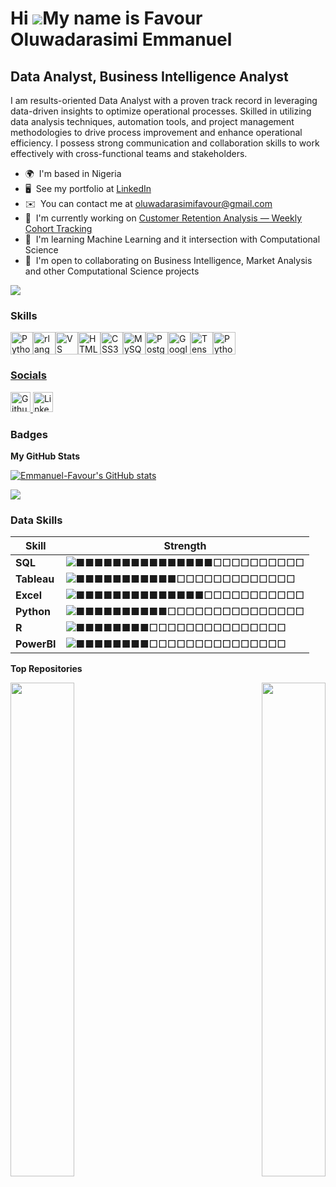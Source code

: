 Hi ![](https://user-images.githubusercontent.com/18350557/176309783-0785949b-9127-417c-8b55-ab5a4333674e.gif)My name is Favour Oluwadarasimi Emmanuel
=====================================================================================================================================================

Data Analyst, Business Intelligence Analyst
------------

I am results-oriented Data Analyst with a proven track record in leveraging data-driven insights to optimize operational processes. Skilled in utilizing data analysis techniques, automation tools, and project management methodologies to drive process improvement and enhance operational efficiency. I possess strong communication and collaboration skills to work effectively with cross-functional teams and stakeholders.

* 🌍  I'm based in Nigeria
* 🖥️  See my portfolio at [LinkedIn](http://https://www.linkedin.com/in/favour-emmanuel-186968172/)
* ✉️  You can contact me at [oluwadarasimifavour@gmail.com](mailto:oluwadarasimifavour@gmail.com)
* 🚀  I'm currently working on [Customer Retention Analysis — Weekly Cohort Tracking](http://https://github.com/Emmanuel-Favour/Spam_Email_Detection)
* 🧠  I'm learning Machine Learning and it intersection with Computational Science
* 🤝  I'm open to collaborating on Business Intelligence, Market Analysis and other Computational Science projects

<a href="https://www.github.com/Emmanuel-Favour" target="_blank" rel="noreferrer"><img
src="https://img.shields.io/github/followers/Emmanuel-Favour?logo=github&style=for-the-badge&color=0891b2&labelColor=000000" /></a>

### Skills


<p align="left">
<a href="https://www.python.org/" target="_blank" rel="noreferrer"><img src="https://raw.githubusercontent.com/danielcranney/readme-generator/main/public/icons/skills/python-colored.svg" width="36" height="36" alt="Python" title="Python"/></a><a href="https://www.r-project.org/" target="_blank" rel="noreferrer"><img src="https://raw.githubusercontent.com/danielcranney/readme-generator/main/public/icons/skills/rlang-colored.svg" width="36" height="36" alt="rlang" title="rlang"/></a><a href="https://code.visualstudio.com/" target="_blank" rel="noreferrer"><img src="https://raw.githubusercontent.com/danielcranney/readme-generator/main/public/icons/skills/visualstudiocode-colored.svg" width="36" height="36" alt="VS Code" title="VS Code"/></a><a href="https://developer.mozilla.org/en-US/docs/Glossary/HTML5" target="_blank" rel="noreferrer"><img src="https://raw.githubusercontent.com/danielcranney/readme-generator/main/public/icons/skills/html5-colored.svg" width="36" height="36" alt="HTML5" title="HTML5"/></a><a href="https://www.w3.org/TR/CSS/#css" target="_blank" rel="noreferrer"><img src="https://raw.githubusercontent.com/danielcranney/readme-generator/main/public/icons/skills/css3-colored.svg" width="36" height="36" alt="CSS3" title="CSS3"/></a><a href="https://www.mysql.com/" target="_blank" rel="noreferrer"><img src="https://raw.githubusercontent.com/danielcranney/readme-generator/main/public/icons/skills/mysql-colored.svg" width="36" height="36" alt="MySQL" title="MySQL"/></a><a href="https://www.postgresql.org/" target="_blank" rel="noreferrer"><img src="https://raw.githubusercontent.com/danielcranney/readme-generator/main/public/icons/skills/postgresql-colored.svg" width="36" height="36" alt="PostgreSQL" title="PostgreSQL"/></a><a href="https://cloud.google.com/" target="_blank" rel="noreferrer"><img src="https://raw.githubusercontent.com/danielcranney/readme-generator/main/public/icons/skills/googlecloud-colored.svg" width="36" height="36" alt="Google Cloud" title="Google Cloud"/></a><a href="https://www.tensorflow.org/" target="_blank" rel="noreferrer"><img src="https://raw.githubusercontent.com/danielcranney/readme-generator/main/public/icons/skills/tensorflow-colored.svg" width="36" height="36" alt="TensorFlow" title="TensorFlow"/></a><a href="https://www.tableau.com/" target="_blank" rel="noreferrer"><img src="https://banner2.cleanpng.com/20180604/zib/aa9ogdqq1.webp" width="36" height="36" alt="Python" title="Tableau"/>
</p>

### Socials

<p align="left"> <a href="https://www.github.com/Emmanuel-Favour" target="_blank" rel="noreferrer"> <picture> <source media="(prefers-color-scheme: dark)" srcset="https://raw.githubusercontent.com/danielcranney/readme-generator/main/public/icons/socials/github-dark.svg" /> <source media="(prefers-color-scheme: light)" srcset="https://raw.githubusercontent.com/danielcranney/readme-generator/main/public/icons/socials/github.svg" /> <img src="https://raw.githubusercontent.com/danielcranney/readme-generator/main/public/icons/socials/github.svg" width="32" height="32" alt="Github" title="Github" /> </picture> </a> <a href="https://www.linkedin.com/in/favour-emmanuel-186968172/" target="_blank" rel="noreferrer"> <picture> <source media="(prefers-color-scheme: dark)" srcset="https://raw.githubusercontent.com/danielcranney/readme-generator/main/public/icons/socials/linkedin-dark.svg" /> <source media="(prefers-color-scheme: light)" srcset="https://raw.githubusercontent.com/danielcranney/readme-generator/main/public/icons/socials/linkedin.svg" /> <img src="https://raw.githubusercontent.com/danielcranney/readme-generator/main/public/icons/socials/linkedin.svg" width="32" height="32" alt="LinkedIn" title="LinkedIn" /> </picture> </a></p>

### Badges

<b>My GitHub Stats</b>

<a href="http://www.github.com/Emmanuel-Favour"><img src="https://github-readme-stats.vercel.app/api?username=Emmanuel-Favour&show_icons=true&hide=&count_private=true&title_color=0891b2&text_color=ffffff&icon_color=0891b2&bg_color=000000&hide_border=true&show_icons=true" alt="Emmanuel-Favour's GitHub stats" /></a>

<a href="http://www.github.com/Emmanuel-Favour"><img src="https://github-readme-streak-stats.herokuapp.com/?user=Emmanuel-Favour&stroke=ffffff&background=000000&ring=0891b2&fire=0891b2&currStreakNum=ffffff&currStreakLabel=0891b2&sideNums=ffffff&sideLabels=ffffff&dates=ffffff&hide_border=true" /></a>

  ###  Data Skills
  
  | Skill     | Strength |
  |-----------|----------|
  | **SQL**    | ![■■■■■■■■■■■■■■■□□□□□□□□□□](https://img.shields.io/badge/-85%25-green?style=flat)   |
  | **Tableau**| ![■■■■■■■■■■■□□□□□□□□□□□□□](https://img.shields.io/badge/-80%25-blue?style=flat) |
  | **Excel**  | ![■■■■■■■■■■■■■■□□□□□□□□□□□](https://img.shields.io/badge/-80%25-blue?style=flat)  |
  | **Python** | ![■■■■■■■■■■□□□□□□□□□□□□□□□](https://img.shields.io/badge/-75%25-orange?style=flat)  |
  | **R**      | ![■■■■■■■■□□□□□□□□□□□□□□□](https://img.shields.io/badge/-60%25-purple?style=flat)  |
  | **PowerBI**| ![■■■■■■■■□□□□□□□□□□□□□□□](https://img.shields.io/badge/-50%25-silver?style=flat)  |




<b>Top Repositories</b>

<div width="100%" align="center"><a href="https://github.com/Emmanuel-Favour/Interactive-Business-Intelligence-Dashboads-and-slides" align="left"><img align="left" width="45%" src="https://github-readme-stats.vercel.app/api/pin/?username=Emmanuel-Favour&repo=Interactive-Business-Intelligence-Dashboads-and-slides&title_color=0891b2&text_color=ffffff&icon_color=0891b2&bg_color=000000&hide_border=true&locale=en" /></a><a href="https://github.com/Emmanuel-Favour/customer-sales-analytics-advance-sql" align="right"><img align="right" width="45%" src="https://github-readme-stats.vercel.app/api/pin/?username=Emmanuel-Favour&repo=customer-sales-analytics-advance-sql&title_color=0891b2&text_color=ffffff&icon_color=0891b2&bg_color=000000&hide_border=true&locale=en" /></a></div><br /><br /><br /><br /><br /><br /><br />


